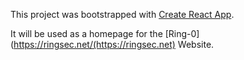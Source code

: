 This project was bootstrapped with [Create React App](https://github.com/facebookincubator/create-react-app).

It will be used as a homepage for the [Ring-0](https://ringsec.net/(https://ringsec.net) Website.
